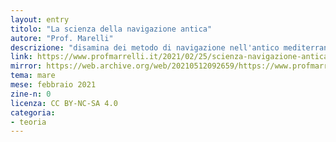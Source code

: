 ```yaml
---
layout: entry
titolo: "La scienza della navigazione antica"
autore: "Prof. Marelli"
descrizione: "disamina dei metodo di navigazione nell'antico mediterraneo"
link: https://www.profmarrelli.it/2021/02/25/scienza-navigazione-antica-vcb/
mirror: https://web.archive.org/web/20210512092659/https://www.profmarrelli.it/2021/02/25/scienza-navigazione-antica-vcb/
tema: mare
mese: febbraio 2021
zine-n: 0
licenza: CC BY-NC-SA 4.0
categoria:
- teoria
---
```


